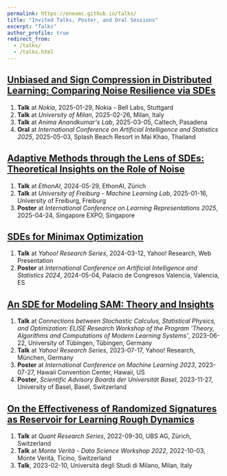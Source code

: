 ```yaml
---
permalink: https://eneamc.github.io/talks/
title: "Invited Talks, Poster, and Oral Sessions"
excerpt: "Talks"
author_profile: true
redirect_from: 
  - /talks/
  - /talks.html
---
```


## [Unbiased and Sign Compression in Distributed Learning: Comparing Noise Resilience via SDEs](https://openreview.net/forum?id=RRrftHtEfK)
1. **Talk** at *Nokia*, 2025-01-29, Nokia - Bell Labs, Stuttgard
2. **Talk** at *University of Milan*, 2025-02-26, Milan, Italy
3. **Talk** at *Anima Anandkumar's Lab*, 2025-03-05, Caltech, Pasadena
4. **Oral** at *International Conference on Artificial Intelligence and Statistics 2025*, 2025-05-03, Splash Beach Resort in Mai Khao, Thailand

## [Adaptive Methods through the Lens of SDEs: Theoretical Insights on the Role of Noise](https://openreview.net/pdf?id=ww3CLRhF1v)
1. **Talk** at *EthonAI*, 2024-05-29, EthonAI, Zürich
2. **Talk** at *University of Freiburg - Machine Learning Lab*, 2025-01-16, University of Freiburg, Freiburg
3. **Poster** at *International Conference on Learning Representations 2025*, 2025-04-24, Singapore EXPO, Singapore

## [SDEs for Minimax Optimization](https://proceedings.mlr.press/v238/monzio-compagnoni24a/monzio-compagnoni24a.pdf)
1. **Talk** at *Yahoo! Research Series*, 2024-03-12, Yahoo! Research, Web Presentation 
2. **Poster** at *International Conference on Artificial Intelligence and Statistics 2024*, 2024-05-04, Palacio de Congresos Valencia, Valencia, ES

## [An SDE for Modeling SAM: Theory and Insights](https://proceedings.mlr.press/v202/monzio-compagnoni23a.html)
1. **Talk** at *Connections between Stochastic Calculus, Statistical Physics, and Optimization: ELISE Research Workshop of the Program 'Theory, Algorithms and Computations of Modern Learning Systems'*, 2023-06-22, University of Tübingen, Tübingen, Germany 
2. **Talk** at *Yahoo! Research Series*, 2023-07-17, Yahoo! Research, München, Germany 
3. **Poster** at *International Conference on Machine Learning 2023*, 2023-07-27, Hawaii Convention Center, Hawaii, US 
4. **Poster**, *Scientific Advisory Boards der Universität Basel*, 2023-11-27, University of Basel, Basel, Switzerland

## [On the Effectiveness of Randomized Signatures as Reservoir for Learning Rough Dynamics](https://ieeexplore.ieee.org/abstract/document/10191624)
1. **Talk** at *Quant Research Series*, 2022-09-30, UBS AG, Zürich, Switzerland 
2. **Talk** at *Monte Verità - Data Science Workshop 2022*, 2022-10-03, Monte Verità, Ticino, Switzerland
3. **Talk**, 2023-02-10, Università degli Studi di Milano, Milan, Italy